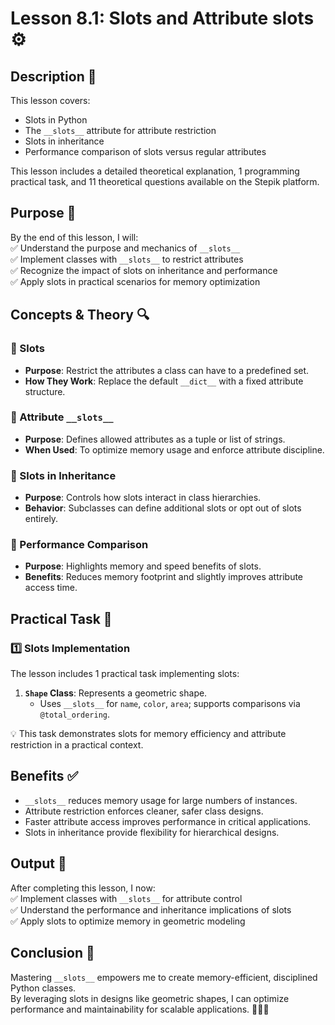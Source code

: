 # Lesson 8.1: Slots and Attribute **slots** ⚙️

## Description 📝

This lesson covers:

-   Slots in Python
-   The `__slots__` attribute for attribute restriction
-   Slots in inheritance
-   Performance comparison of slots versus regular attributes

This lesson includes a detailed theoretical explanation, 1 programming practical task, and 11 theoretical questions available on the Stepik platform.

## Purpose 🎯

By the end of this lesson, I will:  
✅ Understand the purpose and mechanics of `__slots__`  
✅ Implement classes with `__slots__` to restrict attributes  
✅ Recognize the impact of slots on inheritance and performance  
✅ Apply slots in practical scenarios for memory optimization

## Concepts & Theory 🔍

### 🔹 Slots

-   **Purpose**: Restrict the attributes a class can have to a predefined set.
-   **How They Work**: Replace the default `__dict__` with a fixed attribute structure.

### 🔹 Attribute `__slots__`

-   **Purpose**: Defines allowed attributes as a tuple or list of strings.
-   **When Used**: To optimize memory usage and enforce attribute discipline.

### 🔹 Slots in Inheritance

-   **Purpose**: Controls how slots interact in class hierarchies.
-   **Behavior**: Subclasses can define additional slots or opt out of slots entirely.

### 🔹 Performance Comparison

-   **Purpose**: Highlights memory and speed benefits of slots.
-   **Benefits**: Reduces memory footprint and slightly improves attribute access time.

## Practical Task 🧪

### 1️⃣ **Slots Implementation**

The lesson includes 1 practical task implementing slots:

1. **`Shape` Class**: Represents a geometric shape.
    - Uses `__slots__` for `name`, `color`, `area`; supports comparisons via `@total_ordering`.

💡 This task demonstrates slots for memory efficiency and attribute restriction in a practical context.

## Benefits ✅

-   `__slots__` reduces memory usage for large numbers of instances.
-   Attribute restriction enforces cleaner, safer class designs.
-   Faster attribute access improves performance in critical applications.
-   Slots in inheritance provide flexibility for hierarchical designs.

## Output 📜

After completing this lesson, I now:  
✅ Implement classes with `__slots__` for attribute control  
✅ Understand the performance and inheritance implications of slots  
✅ Apply slots to optimize memory in geometric modeling

## Conclusion 🚀

Mastering `__slots__` empowers me to create memory-efficient, disciplined Python classes.  
By leveraging slots in designs like geometric shapes, I can optimize performance and maintainability for scalable applications. 🧑‍💻✨
